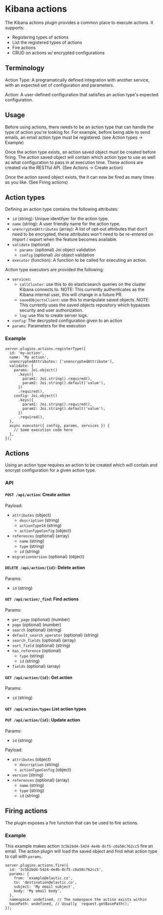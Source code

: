 # Kibana actions

The Kibana actions plugin provides a common place to execute actions. It supports:

- Registering types of actions
- List the registered types of actions
- Fire actions
- CRUD on actions w/ encrypted configurations

## Terminology

Action Type: A programatically defined integration with another service, with an expected set of configuration and parameters.

Action: A user-defined configuration that satisfies an action type's expected configuration.

## Usage

Before using actions, there needs to be an action type that can handle the type of action you're looking for. For example, before being able to send emails, an email action type must be registered. (see Action types -> Example)

Once the action type exists, an action saved object must be created before firing. The action saved object will contain which action type to use as well as what configuration to pass in at execution time. These actions are created via the RESTful API. (See Actions -> Create action)

Once the action saved object exists, the it can now be fired as many times as you like. (See Firing actions)

## Action types

Defining an action type contains the following attributes:

- `id` (string): Unique identifyer for the action type.
- `name` (string): A user friendly name for the action type.
- `unencryptedAttributes` (array<string>): A list of opt-out attributes that don't need to be encrypted, these attributes won't need to be re-entered on import / export when the feature becomes available.
- `validate` (optional)
  - `params`: (optional) Joi object validation
  - `config` (optional) Joi object validation
- `executor` (function): A function to be called for executing an action.

Action type executors are provided the following:

- `services`:
  - `callCluster`: use this to do elasticsearch queries on the cluster Kibana connects to. NOTE: This currently authenticates as the Kibana internal user, this will change in a future PR.
  - `savedObjectsClient`: use this to manipulate saved objects. NOTE: This currently uses the saved objects repository which bypasses security and user authorization.
  - `log`: use this to create server logs.
- `config`: The decrypted configuration given to an action
- `params`: Parameters for the execution

### Example

```
server.plugins.actions.registerType({
  id: 'my-action',
  name: 'My action',
  unencryptedAttributes: ['unencryptedAttribute'],
  validate: {
    params: Joi.object()
      .keys({
        param1: Joi.string().required(),
        param2: Joi.string().default('value'),
      })
      .required(),
    config: Joi.object()
      .keys({
        param1: Joi.string().required(),
        param2: Joi.string().default('value'),
      })
      .required(),
  },
  async executor({ config, params, services }) {
    // Some execution code here
  },
});
```

## Actions

Using an action type requires an action to be created which will contain and encrypt configuration for a given action type.

### API

#### `POST /api/action`: Create action

Payload:

- `attributes` (object)
  - `description` (string)
  - `actionTypeId` (string)
  - `actionTypeConfig` (object)
- `references` (optional) (array)
  - `name` (string)
  - `type` (string)
  - `id` (string)
- `migrationVersion` (optional) (object)

#### `DELETE /api/action/{id}`: Delete action

Params:

- `id` (string)

#### `GET /api/action/_find`: Find actions

Params:

- `per_page` (optional) (number)
- `page` (optional) (number)
- `search` (optional) (string)
- `default_search_operator` (optional) (string)
- `search_fields` (optional) (array<string>)
- `sort_field` (optional) (string)
- `has_reference` (optional)
  - `type` (string)
  - `id` (string)
- `fields` (optional) (array<string>)

#### `GET /api/action/{id}`: Get action

Params:

- `id` (string)

#### `GET /api/action/types` List action types

#### `PUT /api/action/{id}`: Update action

Params:

- `id` (string)

Payload:

- `attributes` (object)
  - `description` (string)
  - `actionTypeConfig` (object)
- `version` (string)
- `references` (optional) (array)
  - `name` (string)
  - `type` (string)
  - `id` (string)

## Firing actions

The plugin exposes a fire function that can be used to fire actions.

### Example

This example makes action `3c5b2bd4-5424-4e4b-8cf5-c0a58c762cc5` fire an email. The action plugin will load the saved object and find what action type to call with `params`.

```
server.plugins.actions.fire({
  id: '3c5b2bd4-5424-4e4b-8cf5-c0a58c762cc5',
  params: {
    from: 'example@elastic.co',
    to: 'destination@elastic.co',
    subject: 'My email subject',
    body: 'My email body',
  },
  namespace: undefined, // The namespace the action exists within
  basePath: undefined, // Usually `request.getBasePath();`
});
```
